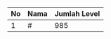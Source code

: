 | No | Nama            | Jumlah Level |
|----|-----------------|--------------|
| 1  | #    |    985        |

